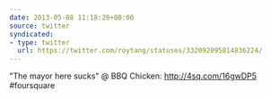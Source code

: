 ```yaml
---
date: 2013-05-08 11:18:20+00:00
source: twitter
syndicated:
- type: twitter
  url: https://twitter.com/roytang/statuses/332092095814836224/
---
```


"The mayor here sucks" @ BBQ Chicken: http://4sq.com/16gwDP5 #foursquare